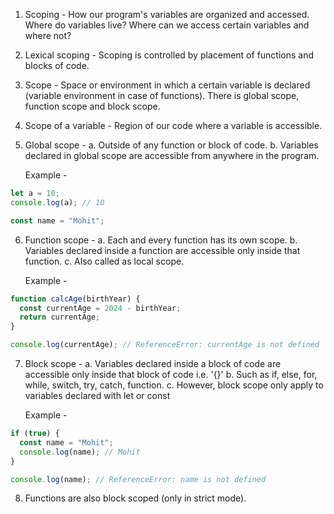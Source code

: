 1. Scoping - How our program's variables are organized and accessed. Where do variables live? Where can we access certain variables and where not?

2. Lexical scoping - Scoping is controlled by placement of functions and blocks of code.

3. Scope - Space or environment in which a certain variable is declared (variable environment in case of functions). There is global scope, function scope and block scope.

4. Scope of a variable - Region of our code where a variable is accessible.

5. Global scope -
   a. Outside of any function or block of code.
   b. Variables declared in global scope are accessible from anywhere in the program.

   Example -

```javascript
let a = 10;
console.log(a); // 10

const name = "Mohit";
```

6. Function scope -
   a. Each and every function has its own scope.
   b. Variables declared inside a function are accessible only inside that function.
   c. Also called as local scope.

   Example -

```javascript
function calcAge(birthYear) {
  const currentAge = 2024 - birthYear;
  return currentAge;
}

console.log(currentAge); // ReferenceError: currentAge is not defined
```

7. Block scope -
   a. Variables declared inside a block of code are accessible only inside that block of code i.e. '{}'
   b. Such as if, else, for, while, switch, try, catch, function.
   c. However, block scope only apply to variables declared with let or const

   Example -

```javascript
if (true) {
  const name = "Mohit";
  console.log(name); // Mohit
}

console.log(name); // ReferenceError: name is not defined
```

8. Functions are also block scoped (only in strict mode).
